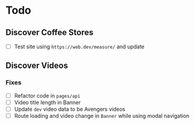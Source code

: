 # Todo

## Discover Coffee Stores

- [ ] Test site using `https://web.dev/measure/` and update

## Discover Videos

### Fixes

- [ ] Refactor code in `pages/api`
- [ ] Video title length in Banner
- [ ] Update `dev` video data to be Avengers videos
- [ ] Route loading and video change in `Banner` while using modal navigation
